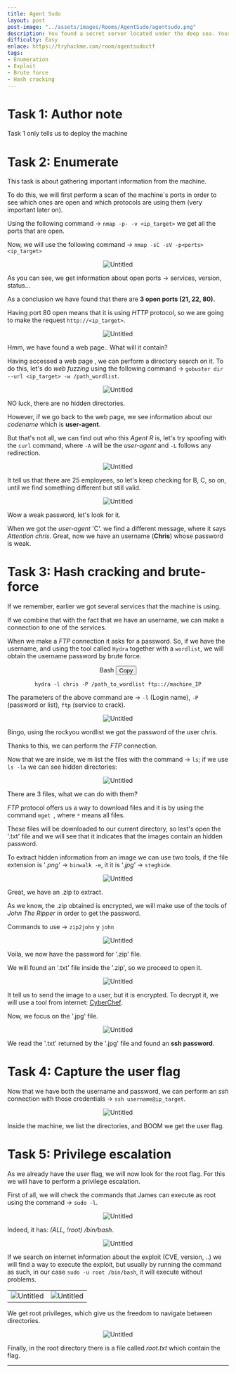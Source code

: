 ```yaml
---
title: Agent Sudo
layout: post
post-image: "../assets/images/Rooms/AgentSudo/agentsudo.png"
description: You found a secret server located under the deep sea. Your task is to hack inside the server and reveal the truth.
difficulty: Easy
enlace: https://tryhackme.com/room/agentsudoctf
tags:
- Enumeration
- Exploit
- Brute force
- Hash cracking
---
```



# Task 1: Author note
Task 1 only tells us to deploy the machine

# Task 2: Enumerate

This task is about gathering important information from the machine.

To do this, we will first perform a scan of the machine`s ports in order to see which ones are open and which protocols are using them (very important later on). 

Using the following command  → `nmap -p- -v <ip_target>` we get all the ports that are open.

Now, we will use the following command → `nmap -sC -sV -p<ports> <ip_target>`

<div style="text-align: center; ">
    <img src="../assets/images/Rooms/AgentSudo/Untitled.png" alt="Untitled" onclick="openModal(this.src )" />
</div>

As you can see, we get information about open ports → services, version, status…

As a conclusion we have found that there are **3 open ports (21, 22, 80).**

Having port 80 open means that it is using *HTTP* protocol, so we are going to make the request `http://<ip_target>`.
 
<div style="text-align: center;">
    <img src="../assets/images/Rooms/AgentSudo/Untitled1.png" alt="Untitled" onclick="openModal(this.src)" />
</div>

Hmm, we have found a web page.. What will it contain?  

Having accessed a web page , we can perform a directory search on it. To do this, let's do *web fuzzing* using the following command  → `gobuster dir --url <ip_target> -w /path_wordlist`.


<div style="text-align: center;">
    <img src="../assets/images/Rooms/AgentSudo/Untitled2.png" alt="Untitled" onclick="openModal(this.src)" />
</div>

NO luck, there are no hidden directories.

However, if we go back to the web page, we see information about our *codename* which is **user-agent**.

But that's not all, we can find out who this *Agent R* is, let's try spoofing with the `curl` command, where `-A` will be the *user-agent* and `-L` follows any redirection.

<div style="text-align: center;">
    <img src="../assets/images/Rooms/AgentSudo/Untitled3.png" alt="Untitled" onclick="openModal(this.src)" />
</div>

It tell us that there are 25 employees, so let's keep checking for B, C, so on, until we find something different but still valid.

<div style="text-align: center;">
    <img src="../assets/images/Rooms/AgentSudo/Untitled4.png" alt="Untitled" onclick="openModal(this.src)" />
</div>

Wow a weak password, let's look for it.

When we got the *user-agent* 'C'. we find a different message, where it says *Attention chris*.
Great, now we have an username (**Chris**) whose password is weak.

# Task 3: Hash cracking and brute-force

If we remember, earlier we got several services that the machine is using.

If we combine that with the fact that we have an username, we can make a connection to one of the services.

When we make a *FTP* connection it asks for a password. So, if we have the username, and using the tool called `Hydra` together with a `wordlist`, we will obtain the username password by brute force.

<div style="text-align:center;">
 <div class="code-container">
    <div class="code-header">
      Bash
      <button class="copy-button" data-code="bash">Copy</button>
    </div>
    <pre><code class="language-bash" >hydra -l chris -P /path_to_wordlist ftp:://machine_IP</code></pre>
  </div>
</div>

The parameters of the above command are → `-l` (Login name), `-P` (password or list), `ftp` (service to crack).

<div style="text-align: center;">
    <img src="../assets/images/Rooms/AgentSudo/a.png" alt="Untitled" onclick="openModal(this.src)" />
</div>

Bingo, using the rockyou wordlist we got the password of the user chris. 

Thanks to this, we can perform the *FTP* connection.

Now that we are inside, we m list the files with the command → `ls`; if we use `ls -la` we can see hidden directories:


<div style="text-align: center;">
    <img src="../assets/images/Rooms/AgentSudo/Untitled5.png" alt="Untitled" onclick="openModal(this.src)" />
</div>

There are 3 files, what we can do with them?

*FTP* protocol offers us a way to download files and it is by using the command `mget `, where `*` means all files.

These files will be downloaded to our current directory, so lest's open the '.txt' file and we will see that it indicates that the images contain an hidden password.

To extract hidden information from an image we can use two tools, if the file extension is '*.png*'  → `binwalk -e`, it it is ‘*.jpg*’ → `steghide`.

<div style="text-align: center;">
    <img src="../assets/images/Rooms/AgentSudo/Untitled6.png" alt="Untitled" onclick="openModal(this.src)" />
</div>

Great, we have an .zip to extract.

As we know, the .zip obtained is encrypted, we will make use of the tools of *John The Ripper* in order to get the password. 

Commands to use → `zip2john` y `john`

<div style="text-align: center;">
    <img src="../assets/images/Rooms/AgentSudo/b.png" alt="Untitled" onclick="openModal(this.src)" />
</div>

Voila, we now have the password for '.zip' file.

We will found an '.txt' file inside the '.zip', so we proceed to open it.

<div style="text-align: center;">
    <img src="../assets/images/Rooms/AgentSudo/c.png" alt="Untitled" onclick="openModal(this.src)" />
</div>

It tell us to send the image to a user, but it is encrypted. To decrypt it, we will use a tool from internet: [CyberChef](https://gchq.github.io/CyberChef/).

Now, we focus on the '.jpg' file.

<div style="text-align: center;">
    <img src="../assets/images/Rooms/AgentSudo/d.png" alt="Untitled" onclick="openModal(this.src)" />
</div>

We read  the '.txt' returned by the '.jpg' file and found an **ssh password**.


# Task 4: Capture the user flag

Now that we have both the username and password, we can perform an *ssh* connection with those credentials → `ssh username@ip_target`.

<div style="text-align: center;">
    <img src="../assets/images/Rooms/AgentSudo/f.png" alt="Untitled" onclick="openModal(this.src)" />
</div>

Inside the machine, we list the directories, and BOOM we get the user flag.

# Task 5: Privilege escalation

As we already have the user flag, we will now look for the root flag. For this we will have to perform a privilege escalation.

First of all, we will check the commands that James can execute as root using the command → `sudo -l`.

<div style="text-align: center;">
    <img src="../assets/images/Rooms/AgentSudo/Untitled7.png" alt="Untitled" onclick="openModal(this.src)" />
</div>

Indeed, it has: *(ALL, !root) /bin/bash*.

<div style="text-align: center;">
    <img src="../assets/images/Rooms/AgentSudo/Untitled8.png" alt="Untitled" onclick="openModal(this.src)" />
</div>

If we search on internet information about the exploit (CVE, version, ..) we will find a way to execute the exploit, but usually by running the command as such, in our case `sudo -u root /bin/bash`, it will execute without problems.

<table>
  <tr>
    <td style="vertical-align:top">
      <div style="text-align: center;">
          <img src="../assets/images/Rooms/AgentSudo/Untitled9.png" alt="Untitled" onclick="openModal(this.src)" />
      </div>
    </td>
    <td style="vertical-align:top">
      <div style="text-align: center;">
          <img src="../assets/images/Rooms/AgentSudo/Untitled10.png" alt="Untitled" onclick="openModal(this.src)" />
      </div>
    </td>
  </tr>
</table>

We get root privileges, which give us the freedom to navigate between directories.

<div style="text-align: center;">
    <img src="../assets/images/Rooms/AgentSudo/g.png" alt="Untitled" onclick="openModal(this.src)" />
</div>

Finally, in the root directory there is a file called *root.txt* which contain the flag.

---